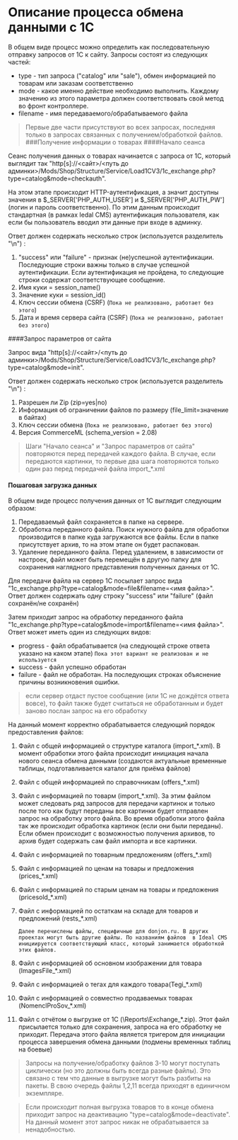 # Описание процесса обмена данными с 1С
В общем виде процесс можно определить как последовательную отправку запросов от 1С к сайту. 
Запросы состоят из следующих частей:
 * type - тип запроса ("catalog" или "sale"), обмен информацией по товарам или заказам соответственно
 * mode - какое именно действие необходимо выполнить. Каждому значению из этого параметра должен соответствовать свой 
 метод во фронт контроллере.
 * filename - имя передаваемого/обрабатываемого файла
 
> Первые две части присутствуют во всех запросах, последняя только в запросах связанных с получением/обработкой файлов. 
###Получение информации о товарах
  ####Начало сеанса
  
  Сеанс получения данных о товарах начинается с запроса от 1С, который выглядит так 
  "http[s]://<сайт>/<путь до админки>/Mods/Shop/Structure/Service/Load1CV3/1c_exchange.php?type=catalog&mode=checkauth".
  
  На этом этапе происходит HTTP-аутентификация, а значит доступны значения в $_SERVER['PHP_AUTH_USER'] и 
  $_SERVER['PHP_AUTH_PW'] (логин и пароль соответственно). По этим данным происходит стандартная (в рамках Iedal CMS) аутентификация пользователя, как если бы пользователь 
  вводил эти данные при входе в админку. 
  
  Ответ должен содержать несколько строк (используется разделитель "\n") :
  1. "success" или "failure" - признак (не)успешной аутентификации. Последующие строки важны только в случае успешной 
  аутентификации. Если аутентификация не пройдена, то следующие строки содержат соответствующее сообщение. 
  2. Имя куки = session_name()
  3. Значение куки = session_id()
  4. Ключ сессии обмена (CSRF) (`Пока не реализовано, работает без этого`)
  5. Дата и время сервера сайта (CSRF) (`Пока не реализовано, работает без этого`)
  
  ####Запрос параметров от сайта
  
  Запрос вида
  "http[s]://<сайт>/<путь до админки>/Mods/Shop/Structure/Service/Load1CV3/1c_exchange.php?type=catalog&mode=init".
  
  Ответ должен содержать несколько строк (используется разделитель "\n") :
  1. Разрешен ли Zip (zip=yes|no) 
  2. Информация об ограничении файлов по размеру (file_limit=значение в байтах)
  3. Ключ сессии обмена (`Пока не реализовано, работает без этого`)
  4. Версия CommerceML (schema_version = 2.08)
    
  > Шаги "Начало сеанса" и "Запрос параметров от сайта" повторяются перед передачей каждого файла.
  В случае, если передаются картинки, то первые два шага повторяются только один раз перед передачей файла import_*.xml
  
  #### Пошаговая загрузка данных
  В общем виде процесс получения данных от 1С выглядит следующим образом:
  1. Передаваемый файл сохраняется в папке на сервере.
  2. Обработка переданного файла. Поиск нужного файла для обработки производится в папке куда загружаются все файлы.
     Если в папке присутствует архив, то на этом этапе он будет распакован. 
  3. Удаление переданного файла. Перед удалением, в зависимости от настроек, файл может быть перемещён в другую папку
  для сохранения наглядного представления полученных данных от 1С.
  
  Для передачи файла на сервер 1С посылает запрос вида "1c_exchange.php?type=catalog&mode=file&filename=<имя файла>".
  Ответ должен содержать одну строку "success" или "failure" (файл сохранён/не сохранён)
  
  Затем приходит запрос на обработку переданного файла "1c_exchange.php?type=catalog&mode=import&filename=<имя файла>".
  Ответ может иметь один из следующих видов:
   * progress - файл обрабатывается (на следующей строке ответа указано на каком этапе) 
   `Пока этот вариант не реализован и не используется`
   * success - файл успешно обработан
   * failure - файл не обработан. На последующих строках объяснение причины возникновения ошибки.
   
  > если сервер отдаст пустое сообщение (или 1С не дождётся ответа вовсе), то файл также будет считаться не обработанным
  и будет заново послан запрос на его обработку
     
  На данный момент корректно обрабатывается следующий порядок предоставления файлов:
  1. Файл с общей информацией о структуре каталога (import_*.xml). В момент обработки этого файла происходит инициация 
  начала нового сеанса обмена данными (создаются актуальные временные таблицы, подготавливается каталог для приёма 
  файлов)
  2. Файл с общей информацией по справочникам (offers_*.xml)
  3. Файл с информацией по товарм (import_*.xml). За этим файлом может следовать ряд запросов для передачи картинок и 
  только после того как будут переданы все картинки будет отправлен запрос на обработку этого файла. Во время обработки 
  этого файла так же происходит обработка картинок (если они были переданы). Если обмен происходит с возможностью 
  получения архивов, то архив будет содержать сам файл импорта и все картинки.
  4. Файл с информацией по товарным предложениям (offers_*.xml)
  5. Файл с информацией по ценам на товары и предложения (prices_*.xml)
  6. Файл с информацией по старым ценам на товары и предложения (pricesold_*.xml)
  7. Файл с информацией по остаткам на складе для товаров и предложений (rests_*.xml)
     
     `Далее перечислены файлы, специфичные для donjon.ru. В других проектах могут быть другие файлы. По названиям файлов 
     в Ideal CMS инициируется соответствующий класс, который занимается обработкой этих файлов.`

  8. Файл с информацией об основном изображении для товара (ImagesFile_*.xml)
  9. Файл с информацией о тегах для каждого товара(Tegi_*.xml)
  10. Файл с информацией о совместно продаваемых товарах (NomenclProSov_*.xml)
  11. Файл с отчётом о выгрузке от 1С (\Reports\Exchange_*.zip). Этот файл присылается только для сохранения, запроса на 
  его обработку не приходит. Передача этого файла является тригером для инициации процесса завершения обмена данными 
  (подмены временных таблиц на боевые)
  
  > Запросы на получение/обработку файлов 3-10 могут поступать циклически (но это должны быть всегда разные файлы).
  Это связано с тем что данные в выгрузке могут быть разбиты на пакеты.
  В свою очередь файлы 1,2,11 всегда приходят в единичном экземпляре.
  
  > Если происходит полная выгрузка товаров то в конце обмена приходит запрос на деактивацию
  "type=catalog&mode=deactivate". На данный момент этот запрос никак не обрабатывается за ненадобностью.
  
